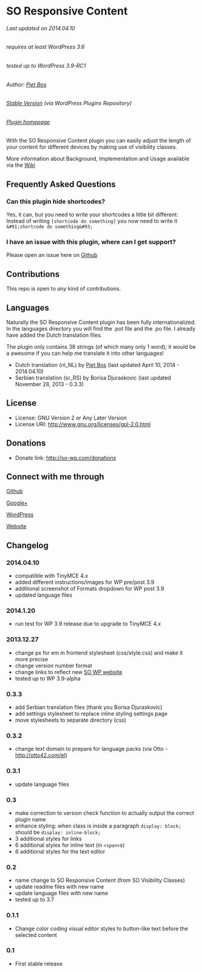SO Responsive Content
=====================

###### Last updated on 2014.04.10
###### requires at least WordPress 3.6
###### tested up to WordPress 3.9-RC1
###### Author: [Piet Bos](https://github.com/senlin)
###### [Stable Version](http://wordpress.org/plugins/so-visibility-classes) (via WordPress Plugins Repository)
###### [Plugin homepage](http://so-wp.com/?p=19)

With the SO Responsive Content plugin you can easily adjust the length of your content for different devices by making use of visibility classes.

More information about Background, Implementation and Usage available via the [Wiki](https://github.com/senlin/so-responsive-content/wiki/_pages)

## Frequently Asked Questions

### Can this plugin hide shortcodes?

Yes, it can, but you need to write your shortcodes a little bit different:
Instead of writing `[shortcode do something]` you now need to write it `&#91;shortcode do something&#93;`

### I have an issue with this plugin, where can I get support?

Please open an issue here on [Github](https://github.com/senlin/so-responsive-content/issues)

## Contributions

This repo is open to _any_ kind of contributions.

## Languages

Naturally the SO Responsive Content plugin has been fully internationalized. In the languages directory you will find the .pot file and the .po file. I already have added the Dutch translation files.

The plugin only contains 38 strings (of which many only 1 word); it would be a awesome if you can help me translate it into other languages!

* Dutch translation (nl_NL) by [Piet Bos](https://github.com/senlin/) (last updated April 10, 2014 - 2014.04.10)
* Serbian translation (sr_RS) by Borisa Djuraskovic (last updated November 28, 2013 - 0.3.3)

## License

* License: GNU Version 2 or Any Later Version
* License URI: http://www.gnu.org/licenses/gpl-2.0.html

## Donations

* Donate link: http://so-wp.com/donations

## Connect with me through

[Github](https://github.com/senlin) 

[Google+](http://plus.google.com/+PietBos) 

[WordPress](http://profiles.wordpress.org/senlin/) 

[Website](http://senlinonline.com)

## Changelog

### 2014.04.10

* compatible with TinyMCE 4.x
* added different instructions/images for WP pre/post 3.9
* additional screenshot of Formats dropdown for WP post 3.9
* updated language files

### 2014.1.20

* run test for WP 3.9 release due to upgrade to TinyMCE 4.x

### 2013.12.27

* change px for em in frontend stylesheet (css/style.css) and make it more precise
* change version number format
* change links to reflect new [SO WP website](http://so-wp.com)
* tested up to WP 3.9-alpha

### 0.3.3

* add Serbian translation files (thank you Borisa Djuraskovic)
* add settings stylesheet to replace inline styling settings page
* move stylesheets to separate directory (css)

### 0.3.2

* change text domain to prepare for language packs (via Otto - http://otto42.com/el)

### 0.3.1

* update language files

### 0.3

* make correction to version check function to actually output the correct plugin name
* enhance styling: when class is inside a paragraph `display: block;` should be `display: inline-block;`
* 3 additional styles for links
* 6 additional styles for inline text (in `<span>`s)
* 6 additional styles for the text editor

### 0.2

* name change to SO Responsive Content (from SO Visibility Classes)
* update readme files with new name
* update language files with new name
* tested up to 3.7

### 0.1.1

* Change color coding visual editor styles to button-like text before the selected content

### 0.1

* First stable release
